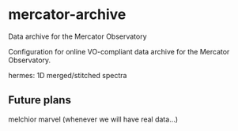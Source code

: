 # mercator-archive
Data archive for the Mercator Observatory

Configuration for online VO-compliant data archive for the Mercator Observatory.



hermes: 1D merged/stitched spectra 

## Future plans
melchior 
marvel (whenever we will have real data...)
